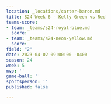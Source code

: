 ```yaml
---
location: _locations/carter-baron.md
title: S24 Week 6 - Kelly Green vs Red
teams-score:
- team: _teams/s24-royal-blue.md
  score: 
- team: _teams/s24-neon-yellow.md
  score: 
field: "2"
date: 2023-04-02 09:00:00 -0400
season: 24
week: 5
mvp: ''
game-ball: ''
sportsperson: ''
published: false

---
```

